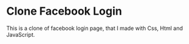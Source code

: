 # Clone Facebook Login

This is a clone of facebook login page, that I made with Css, Html and JavaScript.
